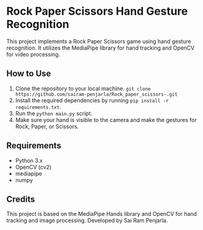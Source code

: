 # Rock Paper Scissors Hand Gesture Recognition

This project implements a Rock Paper Scissors game using hand gesture recognition. It utilizes the MediaPipe library for hand tracking and OpenCV for video processing.

## How to Use

1. Clone the repository to your local machine.
    `git clone https://github.com/sairam-penjarla/Rock_paper_scissors-.git`
2. Install the required dependencies by running `pip install -r requirements.txt`.
3. Run the `python main.py` script.
4. Make sure your hand is visible to the camera and make the gestures for Rock, Paper, or Scissors.

## Requirements

- Python 3.x
- OpenCV (cv2)
- mediapipe
- numpy

## Credits

This project is based on the MediaPipe Hands library and OpenCV for hand tracking and image processing. Developed by Sai Ram Penjarla.
